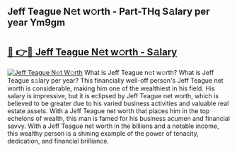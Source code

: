 ## Jeff Teague N𝚎t w𝚘rth - Part-THq S𝚊lary per year Ym9gm

# <h2><a href="http://gc44bcf.nevu.top/?p=Jeff+Teague">🔗 👉🔴 Jeff Teague N𝚎t w𝚘rth - S𝚊lary</a></h2>

[![Jeff Teague N𝚎t W𝚘rth](https://i.imgur.com/Oavwk0R.jpeg)](http://gc44bcf.nevu.top/?p=Jeff+Teague)
What is Jeff Teague n𝚎t w𝚘rth? What is Jeff Teague s𝚊lary per year?
This financially well-off person's Jeff Teague net worth is considerable, making him one of the wealthiest in his field. His salary is impressive, but it is eclipsed by Jeff Teague net worth, which is believed to be greater due to his varied business activities and valuable real estate assets. With a Jeff Teague net worth that places him in the top echelons of wealth, this man is famed for his business acumen and financial savvy. With a Jeff Teague net worth in the billions and a notable income, this wealthy person is a shining example of the power of tenacity, dedication, and financial brilliance.
